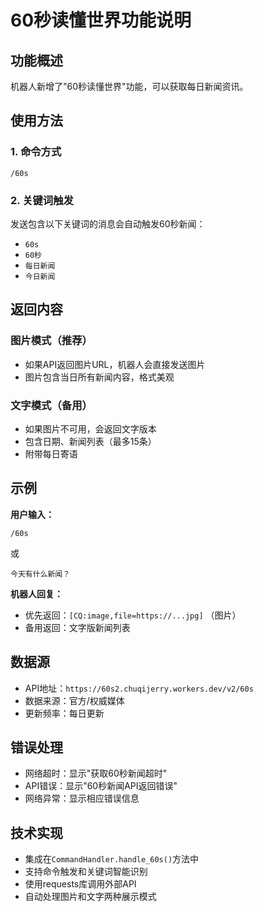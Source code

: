 # 60秒读懂世界功能说明

## 功能概述
机器人新增了"60秒读懂世界"功能，可以获取每日新闻资讯。

## 使用方法

### 1. 命令方式
```
/60s
```

### 2. 关键词触发
发送包含以下关键词的消息会自动触发60秒新闻：
- `60s`
- `60秒`
- `每日新闻`
- `今日新闻`

## 返回内容

### 图片模式（推荐）
- 如果API返回图片URL，机器人会直接发送图片
- 图片包含当日所有新闻内容，格式美观

### 文字模式（备用）
- 如果图片不可用，会返回文字版本
- 包含日期、新闻列表（最多15条）
- 附带每日寄语

## 示例

**用户输入：**
```
/60s
```
或
```
今天有什么新闻？
```

**机器人回复：**
- 优先返回：`[CQ:image,file=https://...jpg]` （图片）
- 备用返回：文字版新闻列表

## 数据源
- API地址：`https://60s2.chuqijerry.workers.dev/v2/60s`
- 数据来源：官方/权威媒体
- 更新频率：每日更新

## 错误处理
- 网络超时：显示"获取60秒新闻超时"
- API错误：显示"60秒新闻API返回错误"
- 网络异常：显示相应错误信息

## 技术实现
- 集成在`CommandHandler.handle_60s()`方法中
- 支持命令触发和关键词智能识别
- 使用requests库调用外部API
- 自动处理图片和文字两种展示模式